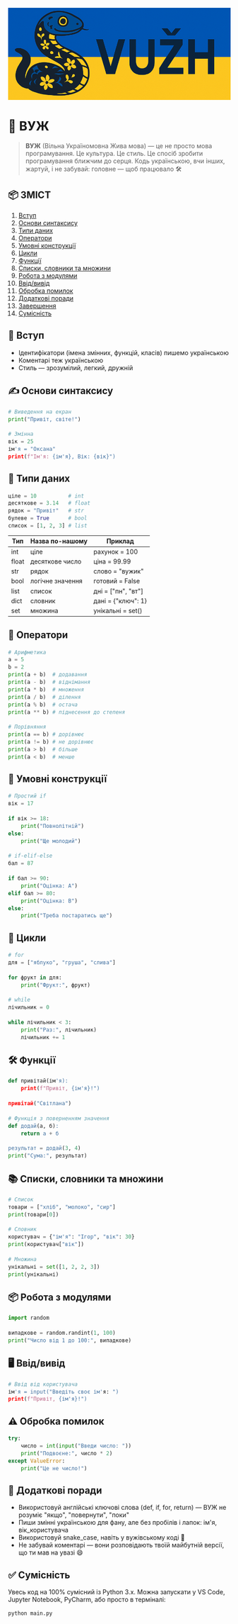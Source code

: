 <p align="center"> <img src="logo.png" alt="nbu_coins" /> </p>

# 🐍 ВУЖ

> **ВУЖ** (Вільна Україномовна Жива мова) — це не просто мова програмування. Це культура. Це стиль. Це спосіб зробити програмування ближчим до серця. Кодь українською, вчи інших, жартуй, і не забувай: головне — щоб працювало 🛠️

## 📦 ЗМІСТ

1. [Вступ](#-вступ)
2. [Основи синтаксису](#️-основи-синтаксису)
3. [Типи даних](#-типи-даних)
4. [Оператори](#-оператори)
5. [Умовні конструкції](#-умовні-конструкції)
6. [Цикли](#-цикли)
7. [Функції](#️-функції)
8. [Списки, словники та множини](#-списки-словники-та-множини)
9. [Робота з модулями](#-робота-з-модулями)
10. [Ввід/вивід](#️-ввідвивід)
11. [Обробка помилок](#️-обробка-помилок)
12. [Додаткові поради](#-додаткові-поради)
13. [Завершення](#-завершення)
14. [Сумісність](#-сумісність)

## 📘 Вступ

- Ідентифікатори (імена змінних, функцій, класів) пишемо українською
- Коментарі теж українською
- Стиль — зрозумілий, легкий, дружній

## ✍️ Основи синтаксису

```python
# Виведення на екран
print("Привіт, світе!")

# Змінна
вік = 25
ім'я = "Оксана"
print(f"Ім'я: {ім'я}, Вік: {вік}")
```

## 🔢 Типи даних

```python
ціле = 10          # int
десяткове = 3.14   # float
рядок = "Привіт"   # str
булеве = True      # bool
список = [1, 2, 3] # list
```

| Тип | Назва по-нашому | Приклад |
|-----|-----------------|---------|
| int | ціле | рахунок = 100 |
| float | десяткове число | ціна = 99.99 |
| str | рядок | слово = "вужик" |
| bool | логічне значення | готовий = False |
| list | список | дні = ["пн", "вт"] |
| dict | словник | дані = {"ключ": 1} |
| set | множина | унікальні = set() |

## 🧮 Оператори

```python
# Арифметика
a = 5
b = 2
print(a + b)  # додавання
print(a - b)  # віднімання
print(a * b)  # множення
print(a / b)  # ділення
print(a % b)  # остача
print(a ** b) # піднесення до степеня

# Порівняння
print(a == b) # дорівнює
print(a != b) # не дорівнює
print(a > b)  # більше
print(a < b)  # менше
```

## 🧠 Умовні конструкції

```python
# Простий if
вік = 17

if вік >= 18:
    print("Повнолітній")
else:
    print("Ще молодий")

# if-elif-else
бал = 87

if бал >= 90:
    print("Оцінка: A")
elif бал >= 80:
    print("Оцінка: B")
else:
    print("Треба постаратись ще")
```

## 🔁 Цикли

```python
# for
для = ["яблуко", "груша", "слива"]

for фрукт in для:
    print("Фрукт:", фрукт)

# while
лічильник = 0

while лічильник < 3:
    print("Раз:", лічильник)
    лічильник += 1
```

## 🛠️ Функції

```python
def привітай(ім'я):
    print(f"Привіт, {ім'я}!")

привітай("Світлана")

# Функція з поверненням значення
def додай(а, б):
    return а + б

результат = додай(3, 4)
print("Сума:", результат)
```

## 📚 Списки, словники та множини

```python
# Список
товари = ["хліб", "молоко", "сир"]
print(товари[0])

# Словник
користувач = {"ім'я": "Ігор", "вік": 30}
print(користувач["вік"])

# Множина
унікальні = set([1, 2, 2, 3])
print(унікальні)
```

## 📦 Робота з модулями

```python
import random

випадкове = random.randint(1, 100)
print("Число від 1 до 100:", випадкове)
```

## 🖥️ Ввід/вивід

```python
# Ввід від користувача
ім'я = input("Введіть своє ім'я: ")
print(f"Привіт, {ім'я}!")
```

## ⚠️ Обробка помилок

```python
try:
    число = int(input("Введи число: "))
    print("Подвоєне:", число * 2)
except ValueError:
    print("Це не число!")
```

## 📌 Додаткові поради

- Використовуй англійські ключові слова (def, if, for, return) — ВУЖ не розуміє "якщо", "повернути", "поки"
- Пиши змінні українською для фану, але без пробілів і лапок: ім'я, вік_користувача
- Використовуй snake_case, навіть у вужівському коді 🐍
- Не забувай коментарі — вони розповідають твоїй майбутній версії, що ти мав на увазі 😄


## ✅ Сумісність

Увесь код на 100% сумісний із Python 3.x. Можна запускати у VS Code, Jupyter Notebook, PyCharm, або просто в терміналі:

```bash
python main.py
```
